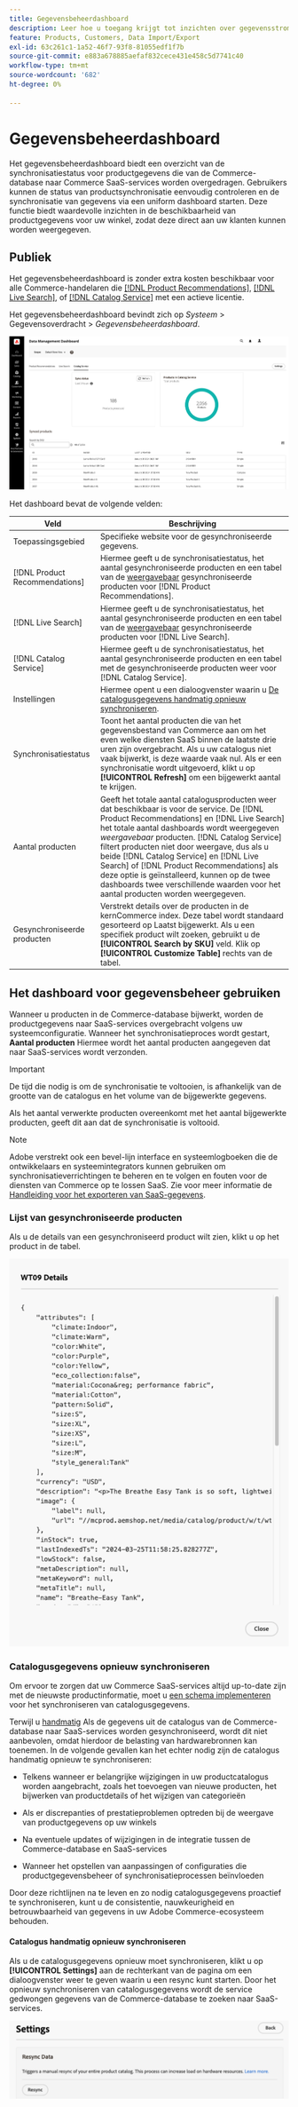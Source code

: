 ```yaml
---
title: Gegevensbeheerdashboard
description: Leer hoe u toegang krijgt tot inzichten over gegevensstromen voor [!DNL Catalog Service], [!DNL Live Search], en [!DNL Product Recommendation]s.
feature: Products, Customers, Data Import/Export
exl-id: 63c261c1-1a52-46f7-93f8-81055edf1f7b
source-git-commit: e883a678885aefaf832cece431e458c5d7741c40
workflow-type: tm+mt
source-wordcount: '682'
ht-degree: 0%

---
```


# Gegevensbeheerdashboard

Het gegevensbeheerdashboard biedt een overzicht van de synchronisatiestatus voor productgegevens die van de Commerce-database naar Commerce SaaS-services worden overgedragen. Gebruikers kunnen de status van productsynchronisatie eenvoudig controleren en de synchronisatie van gegevens via een uniform dashboard starten. Deze functie biedt waardevolle inzichten in de beschikbaarheid van productgegevens voor uw winkel, zodat deze direct aan uw klanten kunnen worden weergegeven.

## Publiek

Het gegevensbeheerdashboard is zonder extra kosten beschikbaar voor alle Commerce-handelaren die [[!DNL Product Recommendations]](https://experienceleague.adobe.com/en/docs/commerce-merchant-services/product-recommendations/guide-overview), [[!DNL Live Search]](https://experienceleague.adobe.com/en/docs/commerce-merchant-services/live-search/guide-overview), of [[!DNL Catalog Service]](https://experienceleague.adobe.com/en/docs/commerce-merchant-services/catalog-service/guide-overview) met een actieve licentie.

Het gegevensbeheerdashboard bevindt zich op *Systeem* > Gegevensoverdracht > *Gegevensbeheerdashboard*.

![Gegevensbeheerdashboard](assets/data-management-dashboard.png)

Het dashboard bevat de volgende velden:

| Veld | Beschrijving |
|--- |--- |
| Toepassingsgebied | Specifieke website voor de gesynchroniseerde gegevens. |
| [!DNL Product Recommendations] | Hiermee geeft u de synchronisatiestatus, het aantal gesynchroniseerde producten en een tabel van de [weergavebaar](https://experienceleague.adobe.com/en/docs/commerce-admin/config/catalog/inventory#stock-options) gesynchroniseerde producten voor [!DNL Product Recommendations]. |
| [!DNL Live Search] | Hiermee geeft u de synchronisatiestatus, het aantal gesynchroniseerde producten en een tabel van de [weergavebaar](https://experienceleague.adobe.com/en/docs/commerce-admin/config/catalog/inventory#stock-options) gesynchroniseerde producten voor [!DNL Live Search]. |
| [!DNL Catalog Service] | Hiermee geeft u de synchronisatiestatus, het aantal gesynchroniseerde producten en een tabel met de gesynchroniseerde producten weer voor [!DNL Catalog Service]. |
| Instellingen | Hiermee opent u een dialoogvenster waarin u [De catalogusgegevens handmatig opnieuw synchroniseren](#resync-catalog-data). |
| Synchronisatiestatus | Toont het aantal producten die van het gegevensbestand van Commerce aan om het even welke diensten SaaS binnen de laatste drie uren zijn overgebracht. Als u uw catalogus niet vaak bijwerkt, is deze waarde vaak nul. Als er een synchronisatie wordt uitgevoerd, klikt u op **[!UICONTROL Refresh]** om een bijgewerkt aantal te krijgen. |
| Aantal producten | Geeft het totale aantal catalogusproducten weer dat beschikbaar is voor de service. De [!DNL Product Recommendations] en [!DNL Live Search] het totale aantal dashboards wordt weergegeven _weergavebaar_ producten. [!DNL Catalog Service] filtert producten niet door weergave, dus als u beide [!DNL Catalog Service] en [!DNL Live Search] of [!DNL Product Recommendations] als deze optie is geïnstalleerd, kunnen op de twee dashboards twee verschillende waarden voor het aantal producten worden weergegeven. |
| Gesynchroniseerde producten | Verstrekt details over de producten in de kernCommerce index. Deze tabel wordt standaard gesorteerd op Laatst bijgewerkt. Als u een specifiek product wilt zoeken, gebruikt u de **[!UICONTROL Search by SKU]** veld. Klik op **[!UICONTROL Customize Table]** rechts van de tabel. |

## Het dashboard voor gegevensbeheer gebruiken

Wanneer u producten in de Commerce-database bijwerkt, worden de productgegevens naar SaaS-services overgebracht volgens uw systeemconfiguratie. Wanneer het synchronisatieproces wordt gestart, **Aantal producten** Hiermee wordt het aantal producten aangegeven dat naar SaaS-services wordt verzonden.

>[!IMPORTANT]
>
>De tijd die nodig is om de synchronisatie te voltooien, is afhankelijk van de grootte van de catalogus en het volume van de bijgewerkte gegevens.

Als het aantal verwerkte producten overeenkomt met het aantal bijgewerkte producten, geeft dit aan dat de synchronisatie is voltooid.

>[!NOTE]
>
>Adobe verstrekt ook een bevel-lijn interface en systeemlogboeken die de ontwikkelaars en systeemintegrators kunnen gebruiken om synchronisatieverrichtingen te beheren en te volgen en fouten voor de diensten van Commerce op te lossen SaaS. Zie voor meer informatie de [Handleiding voor het exporteren van SaaS-gegevens](https://experienceleague.adobe.com/en/docs/commerce-merchant-services/saas-data-export/overview).

### Lijst van gesynchroniseerde producten

Als u de details van een gesynchroniseerd product wilt zien, klikt u op het product in de tabel.

![Productgegevens synchroniseren](assets/sync-product-detail.png)

### Catalogusgegevens opnieuw synchroniseren

Om ervoor te zorgen dat uw Commerce SaaS-services altijd up-to-date zijn met de nieuwste productinformatie, moet u [een schema implementeren](https://experienceleague.adobe.com/en/docs/commerce-operations/configuration-guide/cli/manage-indexers#reindex) voor het synchroniseren van catalogusgegevens.

Terwijl u [handmatig](#manually-resync-catalog) Als de gegevens uit de catalogus van de Commerce-database naar SaaS-services worden gesynchroniseerd, wordt dit niet aanbevolen, omdat hierdoor de belasting van hardwarebronnen kan toenemen. In de volgende gevallen kan het echter nodig zijn de catalogus handmatig opnieuw te synchroniseren:

- Telkens wanneer er belangrijke wijzigingen in uw productcatalogus worden aangebracht, zoals het toevoegen van nieuwe producten, het bijwerken van productdetails of het wijzigen van categorieën

- Als er discrepanties of prestatieproblemen optreden bij de weergave van productgegevens op uw winkels

- Na eventuele updates of wijzigingen in de integratie tussen de Commerce-database en SaaS-services

- Wanneer het opstellen van aanpassingen of configuraties die productgegevensbeheer of synchronisatieprocessen beïnvloeden

Door deze richtlijnen na te leven en zo nodig catalogusgegevens proactief te synchroniseren, kunt u de consistentie, nauwkeurigheid en betrouwbaarheid van gegevens in uw Adobe Commerce-ecosysteem behouden.

#### Catalogus handmatig opnieuw synchroniseren

Als u de catalogusgegevens opnieuw moet synchroniseren, klikt u op **[!UICONTROL Settings]** aan de rechterkant van de pagina om een dialoogvenster weer te geven waarin u een resync kunt starten. Door het opnieuw synchroniseren van catalogusgegevens wordt de service gedwongen gegevens van de Commerce-database te zoeken naar SaaS-services.

![Producten handmatig synchroniseren](assets/resync-data.png)
